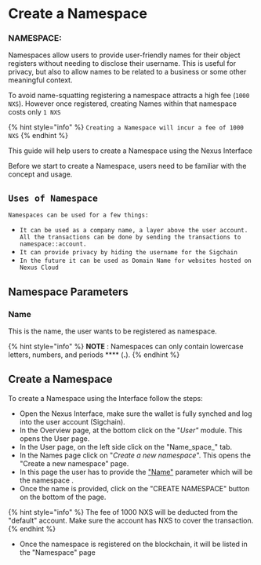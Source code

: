# Create a Namespace

### NAMESPACE:

Namespaces allow users to provide user-friendly names for their object registers without needing to disclose their username. This is useful for privacy, but also to allow names to be related to a business or some other meaningful context.&#x20;

To avoid name-squatting registering a namespace attracts a high fee (`1000 NXS`). However once registered, creating Names within that namespace costs only `1 NXS`

{% hint style="info" %}
`Creating a Namespace will incur a fee of 1000 NXS`
{% endhint %}



This guide will help users to create a Namespace using the Nexus Interface

Before we start to create a Namespace, users need to be familiar with the concept and usage.

## `Uses of Namespace`

`Namespaces can be used for a few things:`

* `It can be used as a company name, a layer above the user account. All the transactions can be done by sending the transactions to namespace::account.`
* `It can provide privacy by hiding the username for the Sigchain`
* `In the future it can be used as Domain Name for websites hosted on Nexus Cloud`

## Namespace Parameters

### Name

This is the name, the user wants to be registered as namespace.&#x20;

{% hint style="info" %}
**NOTE** : Namespaces can only contain lowercase letters, numbers, and periods **** (**.**).
{% endhint %}

## Create a Namespace

To create a Namespace using the Interface follow the steps:

* Open the Nexus Interface, make sure the wallet is fully synched and log into the user account (Sigchain).
* In the Overview page, at the bottom click on the "_User"_ module. This opens the User page.
* In the User page, on the left side click on the "Name_space_" tab.
* In the Names page click on "_Create a new namespace_". This opens the "Create a new namespace" page.&#x20;
* In this page the user has to provide the ["Name"](create-a-namespace.md#name) parameter which will be the namespace .&#x20;
* Once the name is provided, click on the "CREATE NAMESPACE" button on the bottom of the page.

{% hint style="info" %}
The fee of 1000 NXS will be deducted from the "default" account. Make sure the account  has NXS to cover the transaction.
{% endhint %}

* Once the namespace is registered on the blockchain, it will be listed in the "Namespace" page
